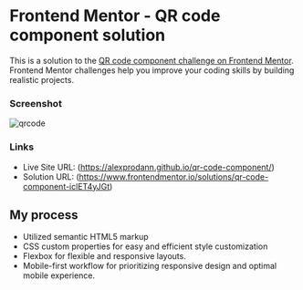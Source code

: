 # Frontend Mentor - QR code component solution

This is a solution to the [QR code component challenge on Frontend Mentor](https://www.frontendmentor.io/challenges/qr-code-component-iux_sIO_H). Frontend Mentor challenges help you improve your coding skills by building realistic projects. 

### Screenshot

![qrcode](https://user-images.githubusercontent.com/100951219/235292835-6e404293-2925-415e-b16a-6aa887c15863.png)

### Links

- Live Site URL: (https://alexprodann.github.io/qr-code-component/)
- Solution URL: (https://www.frontendmentor.io/solutions/qr-code-component-iclET4yJGt)


## My process

- Utilized semantic HTML5 markup
- CSS custom properties for easy and efficient style customization
- Flexbox for flexible and responsive layouts.
- Mobile-first workflow for prioritizing responsive design and optimal mobile experience.
